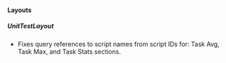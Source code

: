 
#### Layouts

##### UnitTestLayout

- Fixes query references to script names from script IDs for: Task Avg, Task Max, and Task Stats sections.

